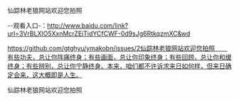 仙踪林老狼网站欢迎您拍照

--观看入口-：http://www.baidu.com/link?url=3VrBLXlO5XxnMcrZEiTidYCfCWF-0d9sJg6RtkqzmXC&wd

https://github.com/gtghyu/ymakobn/issues/2仙踪林老狼网站欢迎您拍照　　有些功夫，总让你阵痛终身；有些画面，总让你印象终身；有些回顾，总让你和缓终身；有些辨别，总让你宁静终身。本来，咱们都不许诉求来日如何样，但来日确定会来，这大概即是人生。

仙踪林老狼网站欢迎您拍照
